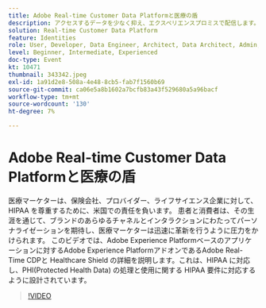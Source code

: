 ```yaml
---
title: Adobe Real-time Customer Data Platformと医療の盾
description: アクセスするデータを少なく抑え、エクスペリエンスプロミスで配信します。広告主、発行者、代理店を問わず、このウェビナーは
solution: Real-time Customer Data Platform
feature: Identities
role: User, Developer, Data Engineer, Architect, Data Architect, Admin, Leader
level: Beginner, Intermediate, Experienced
doc-type: Event
kt: 10471
thumbnail: 343342.jpeg
exl-id: 1a91d2e8-508a-4e48-8cb5-fab7f1560b69
source-git-commit: ca06e5a8b1602a7bcfb83a43f529680a5a96bacf
workflow-type: tm+mt
source-wordcount: '130'
ht-degree: 7%

---
```


# Adobe Real-time Customer Data Platformと医療の盾

医療マーケターは、保険会社、プロバイダー、ライフサイエンス企業に対して、HIPAA を尊重するために、米国での責任を負います。 患者と消費者は、その生涯を通じて、ブランドのあらゆるチャネルとインタラクションにわたってパーソナライゼーションを期待し、医療マーケターは迅速に革新を行うように圧力をかけられます。 このビデオでは、Adobe Experience Platformベースのアプリケーションに対するAdobe Experience PlatformアドオンであるAdobe Real-Time CDPと Healthcare Shield の詳細を説明します。これは、HIPAA に対応し、PHI(Protected Health Data) の処理と使用に関する HIPAA 要件に対応するように設計されています。

>[!VIDEO](https://video.tv.adobe.com/v/343342/?quality=12&learn=on)
